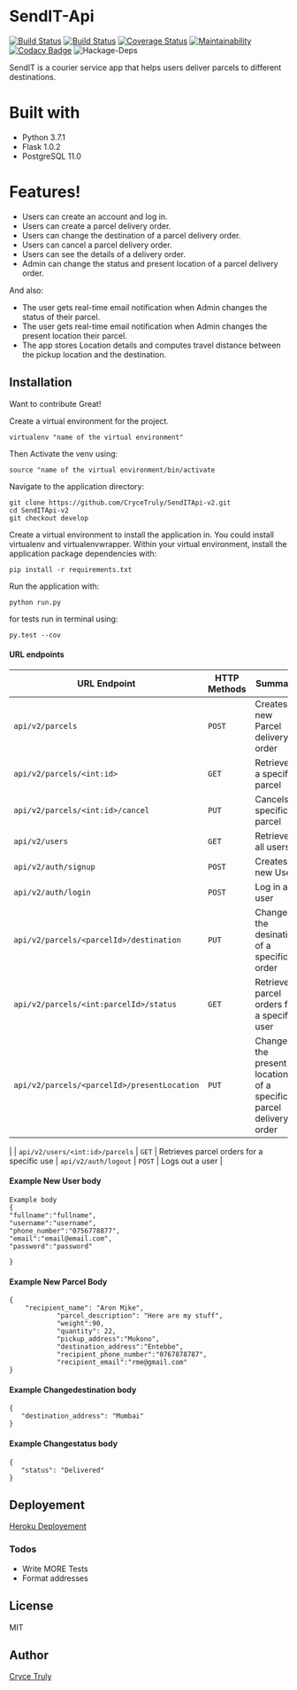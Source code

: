 # SendIT-Api
[![Build Status](https://travis-ci.org/CryceTruly/SendITApi-v2.svg?branch=develop)](https://travis-ci.org/CryceTruly/SendITApi-v2)
[![Build Status](https://travis-ci.org/CryceTruly/SendITApi-v2.svg?branch=appfixes)](https://travis-ci.org/CryceTruly/SendITApi-v2)
[![Coverage Status](https://coveralls.io/repos/github/CryceTruly/SendITApi-v2/badge.svg?branch=appfixes)](https://coveralls.io/github/CryceTruly/SendITApi-v2?branch=appfixes)
[![Maintainability](https://api.codeclimate.com/v1/badges/16b58c2fd68f0361a2bf/maintainability)](https://codeclimate.com/github/CryceTruly/SendITApi-v2/maintainability)
[![Codacy Badge](https://api.codacy.com/project/badge/Grade/ac47983c1bc5459e9774c9af64f7974d)](https://www.codacy.com/app/CryceTruly/SendIT-Api?utm_source=github.com&amp;utm_medium=referral&amp;utm_content=CryceTruly/SendIT-Api&amp;utm_campaign=Badge_Grade)
![Hackage-Deps](https://img.shields.io/hackage-deps/v/lens.svg)

SendIT is a courier service app that helps users deliver parcels to different destinations.
# Built with

  - Python 3.7.1
  - Flask 1.0.2
  - PostgreSQL 11.0
 

#  Features!

  - Users can create an account and log in.
  - Users can create a parcel delivery order.
  - Users can change the destination of a parcel delivery order.
  - Users can cancel a parcel delivery order.
  - Users can see the details of a delivery order.
  - Admin can change the status and present location of a parcel delivery order.

 


And  also:
- The user gets real-time email notification when Admin changes the status of their parcel.
- The user gets real-time email notification when Admin changes the present location their parcel.
- The app stores Location details and computes travel distance between the pickup location and the destination.




## Installation
Want to contribute Great!

Create a virtual environment for the project.

```
virtualenv "name of the virtual environment"
```
Then Activate the venv using:
```
source "name of the virtual environment/bin/activate
```

 Navigate to the application directory:

```
git clone https://github.com/CryceTruly/SendITApi-v2.git
cd SendITApi-v2
git checkout develop
```

Create a virtual environment to install the
application in. You could install virtualenv and virtualenvwrapper.
Within your virtual environment, install the application package dependencies with:

```
pip install -r requirements.txt
```

 Run the application with:

```
python run.py
```
for tests run in terminal using:

```
py.test --cov
```

#### URL endpoints

| URL Endpoint | HTTP Methods | Summary |
| -------- | ------------- | --------- |
| `api/v2/parcels` | `POST`  | Creates a new Parcel delivery order|
| `api/v2/parcels/<int:id>` | `GET` | Retrieves a specific parcel 
| `api/v2/parcels/<int:id>/cancel` | `PUT` | Cancels a specific parcel 
| `api/v2/users` | `GET` | Retrieve all users |
| `api/v2/auth/signup` | `POST` |  Creates a new User |
| `api/v2/auth/login` | `POST` |  Log in a user |
| `api/v2/parcels/<parcelId>/destination`|`PUT`| Change the desination of a specific  order
| `api/v2/parcels/<int:parcelId>/status` | `GET` | Retrieves parcel orders for a specific user 
 | `api/v2/parcels/<parcelId>/presentLocation`|`PUT`| Change the present location of a specific parcel delivery order
 |
| `api/v2/users/<int:id>/parcels` | `GET` | Retrieves parcel orders for a specific use
| `api/v2/auth/logout` | `POST` |  Logs out a user |




#### Example New User body
```
Example body
{
"fullname":"fullname",
"username":"username",
"phone_number":"0756778877",
"email":"email@email.com",
"password":"password"
	
}
```

#### Example New Parcel Body
```
{
	"recipient_name": "Aron Mike",
            "parcel_description": "Here are my stuff",
            "weight":90,
            "quantity": 22,
            "pickup_address":"Mukono",
            "destination_address":"Entebbe",
            "recipient_phone_number":"0767878787",
            "recipient_email":"rme@gmail.com"
}
```

#### Example Changedestination body
 ```'
 {
 	"destination_address": "Mumbai"
 }
 ```

 #### Example Changestatus body
 ```'
 {
 	"status": "Delivered"
 }
 ```

## Deployement
[Heroku Deployement](https://trulysendit.herokuapp.com)








### Todos

 - Write MORE Tests
 - Format addresses

License
---
MIT
## Author 
[Cryce Truly](https://github.com/crycetruly)


